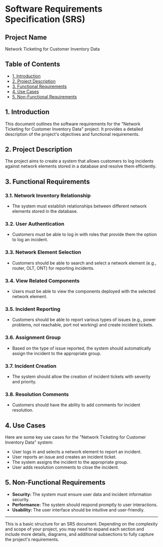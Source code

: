 # Software Requirements Specification (SRS)

## Project Name
Network Ticketing for Customer Inventory Data

## Table of Contents
- [1. Introduction](#1-introduction)
- [2. Project Description](#2-project-description)
- [3. Functional Requirements](#3-functional-requirements)
- [4. Use Cases](#4-use-cases)
- [5. Non-Functional Requirements](#5-non-functional-requirements)

## 1. Introduction
This document outlines the software requirements for the "Network Ticketing for Customer Inventory Data" project. It provides a detailed description of the project's objectives and functional requirements.

## 2. Project Description
The project aims to create a system that allows customers to log incidents against network elements stored in a database and resolve them efficiently.

## 3. Functional Requirements

### 3.1. Network Inventory Relationship
- The system must establish relationships between different network elements stored in the database.

### 3.2. User Authentication
- Customers must be able to log in with roles that provide them the option to log an incident.

### 3.3. Network Element Selection
- Customers should be able to search and select a network element (e.g., router, OLT, ONT) for reporting incidents.

### 3.4. View Related Components
- Users must be able to view the components deployed with the selected network element.

### 3.5. Incident Reporting
- Customers should be able to report various types of issues (e.g., power problems, not reachable, port not working) and create incident tickets.

### 3.6. Assignment Group
- Based on the type of issue reported, the system should automatically assign the incident to the appropriate group.

### 3.7. Incident Creation
- The system should allow the creation of incident tickets with severity and priority.

### 3.8. Resolution Comments
- Customers should have the ability to add comments for incident resolution.

## 4. Use Cases
Here are some key use cases for the "Network Ticketing for Customer Inventory Data" system:
- User logs in and selects a network element to report an incident.
- User reports an issue and creates an incident ticket.
- The system assigns the incident to the appropriate group.
- User adds resolution comments to close the incident.

## 5. Non-Functional Requirements
- **Security:** The system must ensure user data and incident information security.
- **Performance:** The system should respond promptly to user interactions.
- **Usability:** The user interface should be intuitive and user-friendly.

---

This is a basic structure for an SRS document. Depending on the complexity and scope of your project, you may need to expand each section and include more details, diagrams, and additional subsections to fully capture the project's requirements.
